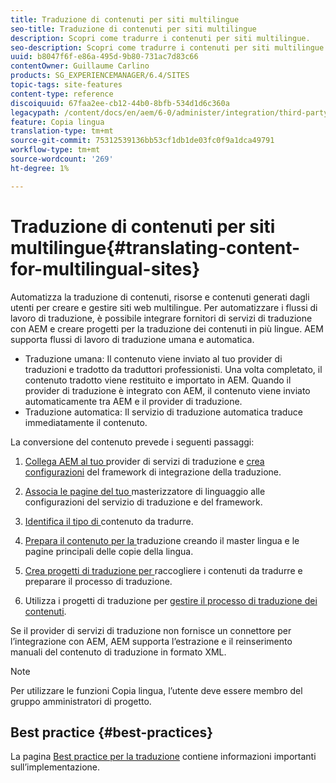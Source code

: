 ```yaml
---
title: Traduzione di contenuti per siti multilingue
seo-title: Traduzione di contenuti per siti multilingue
description: Scopri come tradurre i contenuti per siti multilingue.
seo-description: Scopri come tradurre i contenuti per siti multilingue.
uuid: b8047f6f-e86a-495d-9b80-731ac7d83c66
contentOwner: Guillaume Carlino
products: SG_EXPERIENCEMANAGER/6.4/SITES
topic-tags: site-features
content-type: reference
discoiquuid: 67faa2ee-cb12-44b0-8bfb-534d1d6c360a
legacypath: /content/docs/en/aem/6-0/administer/integration/third-party-services/machine-translation
feature: Copia lingua
translation-type: tm+mt
source-git-commit: 75312539136bb53cf1db1de03fc0f9a1dca49791
workflow-type: tm+mt
source-wordcount: '269'
ht-degree: 1%

---
```



# Traduzione di contenuti per siti multilingue{#translating-content-for-multilingual-sites}

Automatizza la traduzione di contenuti, risorse e contenuti generati dagli utenti per creare e gestire siti web multilingue. Per automatizzare i flussi di lavoro di traduzione, è possibile integrare fornitori di servizi di traduzione con AEM e creare progetti per la traduzione dei contenuti in più lingue. AEM supporta flussi di lavoro di traduzione umana e automatica.

* Traduzione umana: Il contenuto viene inviato al tuo provider di traduzioni e tradotto da traduttori professionisti. Una volta completato, il contenuto tradotto viene restituito e importato in AEM. Quando il provider di traduzione è integrato con AEM, il contenuto viene inviato automaticamente tra AEM e il provider di traduzione.
* Traduzione automatica: Il servizio di traduzione automatica traduce immediatamente il contenuto.

La conversione del contenuto prevede i seguenti passaggi:

1. [Collega AEM al tuo ](/help/sites-administering/tc-tic.md#connecting-to-a-translation-service-provider) provider di servizi di traduzione e  [crea configurazioni](/help/sites-administering/tc-tic.md) del framework di integrazione della traduzione.

1. [Associa le pagine del tuo ](/help/sites-administering/tc-tic.md#configuring-pages-for-translation) masterizzatore di linguaggio alle configurazioni del servizio di traduzione e del framework.
1. [Identifica il tipo di ](/help/sites-administering/tc-rules.md) contenuto da tradurre.
1. [Prepara il contenuto per la ](/help/sites-administering/tc-prep.md) traduzione creando il master lingua e le pagine principali delle copie della lingua.
1. [Crea progetti di traduzione per ](/help/sites-administering/tc-manage.md) raccogliere i contenuti da tradurre e preparare il processo di traduzione.
1. Utilizza i progetti di traduzione per [gestire il processo di traduzione dei contenuti](/help/sites-administering/tc-manage.md).

Se il provider di servizi di traduzione non fornisce un connettore per l’integrazione con AEM, AEM supporta l’estrazione e il reinserimento manuali del contenuto di traduzione in formato XML.

>[!NOTE]
>
>Per utilizzare le funzioni Copia lingua, l’utente deve essere membro del gruppo amministratori di progetto.

## Best practice   {#best-practices}

La pagina [Best practice per la traduzione](/help/sites-administering/tc-bp.md) contiene informazioni importanti sull’implementazione.
